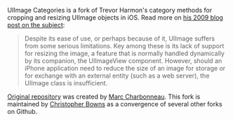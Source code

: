 UIImage Categories is a fork of Trevor Harmon's category methods for cropping and resizing UIImage objects in iOS. Read more on [his 2009 blog post on the subject](http://vocaro.com/trevor/blog/2009/10/12/resize-a-uiimage-the-right-way/):

>Despite its ease of use, or perhaps because of it, UIImage suffers from some serious limitations. Key among these is its lack of support for resizing the image, a feature that is normally handled dynamically by its companion, the UIImageView component. However, should an iPhone application need to reduce the size of an image for storage or for exchange with an external entity (such as a web server), the UIImage class is insufficient.

[Original repository](https://github.com/mbcharbonneau/UIImage-Categories) was created by [Marc Charbonneau](https://github.com/mbcharbonneau). This fork is maintained by [Christopher Bowns](https://github.com/cbowns) as a convergence of several other forks on Github.
